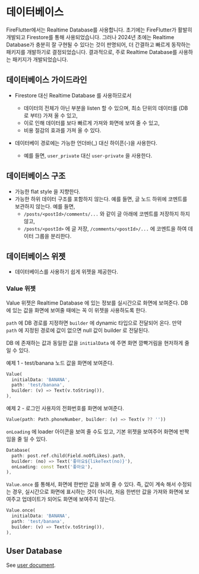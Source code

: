 # 데이터베이스

FireFlutter에서는 Realtime Database를 사용합니다. 초기에는 FireFlutter가 활발히 개발되고 Firestore를 통해 사용되었습니다. 그러나 2024년 초에는 Realtime Database가 충분히 잘 구현될 수 있다는 것이 판명되어, 더 간결하고 빠르게 동작하는 패키지를 개발하기로 결정되었습니다. 결과적으로, 주로 Realtime Database를 사용하는 패키지가 개발되었습니다.

## 데이터베이스 가이드라인

- Firestore 대신 Realtime Database 를 사용하므로서
    - 데이터의 전체가 아닌 부분을 listen 할 수 있으며, 최소 단위의 데이터를 (DB 로 부터) 가져 올 수 있고,
    - 이로 인해 데이터를 보다 빠르게 가져와 화면에 보여 줄 수 있고,
    - 비용 절감의 효과를 가져 올 수 있다.

- 데이터베이 경로에는 가능한 언더바(_) 대신 하이픈(-)을 사용한다.
    - 예를 들면, `user_private` 대신 `user-private` 을 사용한다.

## 데이터베이스 구조

- 가능한 flat style 을 지향한다.
- 가능한 하위 데이터 구조를 포함하지 않는다. 예를 들면, 글 노드 하위에 코멘트를 보관하지 않는다.
  예를 들면,
    - `/posts/<postId>/comments/...` 와 같이 글 아래에 코멘트를 저장하지 하지 않고,
    - `/posts/<postId>` 에 글 저장, `/comments/<postId>/...` 에 코멘트을 하여 데이터 그룹을 분리한다.

## 데이터베이스 위젯

- 데이터베이스를 사용하기 쉽게 위젯을 제공한다.

### Value 위젯

Value 위젯은 Realtime Database 에 있는 정보를 실시간으로 화면에 보여준다. DB 에 있는 값을 화면에 보여줄 때에는 꼭 이 위젯을 사용하도록 한다.

`path` 에 DB 경로를 지정하면 `builder` 에 dynamic 타입으로 전달되어 온다. 만약 `path` 에 지정된 경로에 값이 없으면 null 값이 builder 로 전달된다.

DB 에 존재하는 값과 동일한 값을 `initialData` 에 주면 화면 깜빡거림을 현저하게 줄일 수 있다.

예제 1 - test/banana 노드 값을 화면에 보여준다.

```dart
Value(
  initialData: 'BANANA',
  path: 'test/banana',
  builder: (v) => Text(v.toString()),
),
```

예제 2 - 로그인 사용자의 전화번호를 화면에 보여준다.

```dart
Value(path: Path.phoneNumber, builder: (v) => Text(v ?? ''))
```

`onLoading` 에 loader 아이콘을 보여 줄 수도 있고, 기본 위젯을 보여주어 화면에 반짝임을 줄 일 수 있다.

```dart
Database(
  path: post.ref.child(Field.noOfLikes).path,
  builder: (no) => Text('좋아요${likeText(no)}'),
  onLoading: const Text('좋아요'),
),
```

`Value.once` 를 통해서, 화면에 한번만 값을 보여 줄 수 있다. 즉, 값이 계속 해서 수정되는 경우, 실시간으로 화면에 표시하는 것이 아니라, 처음 한번만 값을 가져와 화면에 보여주고 업데이트가 되어도 화면에 보여주지 않는다.

```dart
Value.once(
  initialData: 'BANANA',
  path: 'test/banana',
  builder: (v) => Text(v.toString()),
),
```

## User Database

See [user document](user.md).
